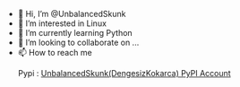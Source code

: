 - 👋 Hi, I’m @UnbalancedSkunk
- 👀 I’m interested in Linux
- 🌱 I’m currently learning Python
- 💞️ I’m looking to collaborate on ...
- 📫 How to reach me <p>Pypi : <a rel="noreferrer noopener" href="https://pypi.org/user/UnbalancedSkunk/" target="_blank">UnbalancedSkunk(DengesizKokarca) PyPI Account</a></p>

<!---
UnbalancedSkunk/UnbalancedSkunk is a ✨ special ✨ repository because its `README.md` (this file) appears on your GitHub profile.
You can click the Preview link to take a look at your changes.
--->
